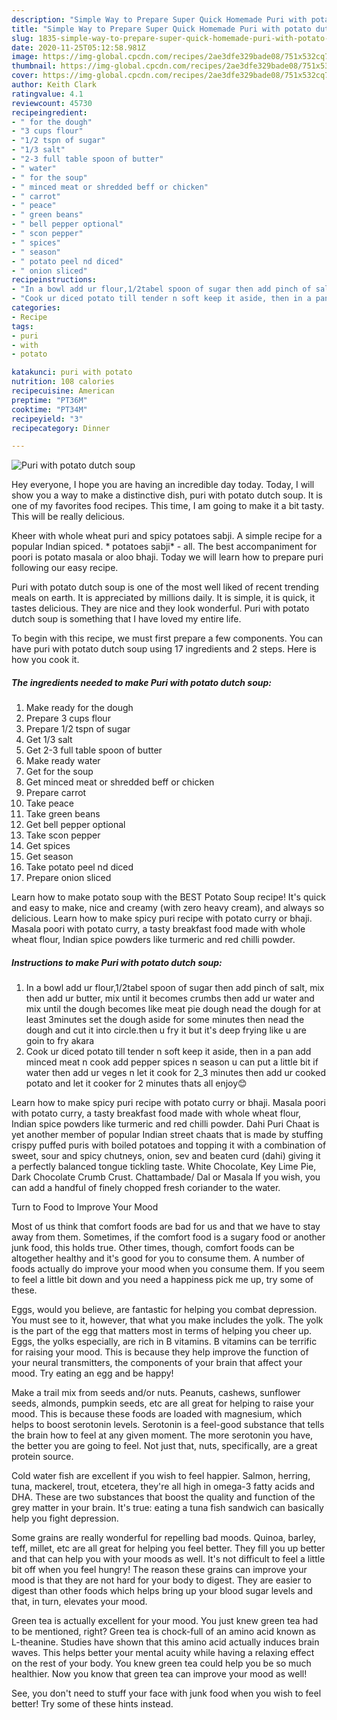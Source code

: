 ```yaml
---
description: "Simple Way to Prepare Super Quick Homemade Puri with potato dutch soup"
title: "Simple Way to Prepare Super Quick Homemade Puri with potato dutch soup"
slug: 1835-simple-way-to-prepare-super-quick-homemade-puri-with-potato-dutch-soup
date: 2020-11-25T05:12:58.981Z
image: https://img-global.cpcdn.com/recipes/2ae3dfe329bade08/751x532cq70/puri-with-potato-dutch-soup-recipe-main-photo.jpg
thumbnail: https://img-global.cpcdn.com/recipes/2ae3dfe329bade08/751x532cq70/puri-with-potato-dutch-soup-recipe-main-photo.jpg
cover: https://img-global.cpcdn.com/recipes/2ae3dfe329bade08/751x532cq70/puri-with-potato-dutch-soup-recipe-main-photo.jpg
author: Keith Clark
ratingvalue: 4.1
reviewcount: 45730
recipeingredient:
- " for the dough"
- "3 cups flour"
- "1/2 tspn of sugar"
- "1/3 salt"
- "2-3 full table spoon of butter"
- " water"
- " for the soup"
- " minced meat or shredded beff or chicken"
- " carrot"
- " peace"
- " green beans"
- " bell pepper optional"
- " scon pepper"
- " spices"
- " season"
- " potato peel nd diced"
- " onion sliced"
recipeinstructions:
- "In a bowl add ur flour,1/2tabel spoon of sugar then add pinch of salt, mix then add ur butter, mix until it becomes crumbs then add ur water and mix until the dough becomes like meat pie dough nead the dough for at least 3minutes set the dough aside for some minutes then nead the dough and cut it into circle.then u fry it but it&#39;s deep frying like u are goin to fry akara"
- "Cook ur diced potato till tender n soft keep it aside, then in a pan add minced meat n cook add pepper spices n season u can put a little bit if water then add ur veges n let it cook for 2_3 minutes then add ur cooked potato and let it cooker for 2 minutes thats all enjoy😊"
categories:
- Recipe
tags:
- puri
- with
- potato

katakunci: puri with potato 
nutrition: 108 calories
recipecuisine: American
preptime: "PT36M"
cooktime: "PT34M"
recipeyield: "3"
recipecategory: Dinner

---
```



![Puri with potato dutch soup](https://img-global.cpcdn.com/recipes/2ae3dfe329bade08/751x532cq70/puri-with-potato-dutch-soup-recipe-main-photo.jpg)

Hey everyone, I hope you are having an incredible day today. Today, I will show you a way to make a distinctive dish, puri with potato dutch soup. It is one of my favorites food recipes. This time, I am going to make it a bit tasty. This will be really delicious.

Kheer with whole wheat puri and spicy potatoes sabji. A simple recipe for a popular Indian spiced. * potatoes sabji* - all. The best accompaniment for poori is potato masala or aloo bhaji. Today we will learn how to prepare puri following our easy recipe.

Puri with potato dutch soup is one of the most well liked of recent trending meals on earth. It is appreciated by millions daily. It is simple, it is quick, it tastes delicious. They are nice and they look wonderful. Puri with potato dutch soup is something that I have loved my entire life.


To begin with this recipe, we must first prepare a few components. You can have puri with potato dutch soup using 17 ingredients and 2 steps. Here is how you cook it.

<!--inarticleads1-->

##### The ingredients needed to make Puri with potato dutch soup:

1. Make ready  for the dough
1. Prepare 3 cups flour
1. Prepare 1/2 tspn of sugar
1. Get 1/3 salt
1. Get 2-3 full table spoon of butter
1. Make ready  water
1. Get  for the soup
1. Get  minced meat or shredded beff or chicken
1. Prepare  carrot
1. Take  peace
1. Take  green beans
1. Get  bell pepper optional
1. Take  scon pepper
1. Get  spices
1. Get  season
1. Take  potato peel nd diced
1. Prepare  onion sliced


Learn how to make potato soup with the BEST Potato Soup recipe! It&#39;s quick and easy to make, nice and creamy (with zero heavy cream), and always so delicious. Learn how to make spicy puri recipe with potato curry or bhaji. Masala poori with potato curry, a tasty breakfast food made with whole wheat flour, Indian spice powders like turmeric and red chilli powder. 

<!--inarticleads2-->

##### Instructions to make Puri with potato dutch soup:

1. In a bowl add ur flour,1/2tabel spoon of sugar then add pinch of salt, mix then add ur butter, mix until it becomes crumbs then add ur water and mix until the dough becomes like meat pie dough nead the dough for at least 3minutes set the dough aside for some minutes then nead the dough and cut it into circle.then u fry it but it&#39;s deep frying like u are goin to fry akara
1. Cook ur diced potato till tender n soft keep it aside, then in a pan add minced meat n cook add pepper spices n season u can put a little bit if water then add ur veges n let it cook for 2_3 minutes then add ur cooked potato and let it cooker for 2 minutes thats all enjoy😊


Learn how to make spicy puri recipe with potato curry or bhaji. Masala poori with potato curry, a tasty breakfast food made with whole wheat flour, Indian spice powders like turmeric and red chilli powder. Dahi Puri Chaat is yet another member of popular Indian street chaats that is made by stuffing crispy puffed puris with boiled potatoes and topping it with a combination of sweet, sour and spicy chutneys, onion, sev and beaten curd (dahi) giving it a perfectly balanced tongue tickling taste. White Chocolate, Key Lime Pie, Dark Chocolate Crumb Crust. Chattambade/ Dal or Masala If you wish, you can add a handful of finely chopped fresh coriander to the water. 

Turn to Food to Improve Your Mood


Most of us think that comfort foods are bad for us and that we have to stay away from them. Sometimes, if the comfort food is a sugary food or another junk food, this holds true. Other times, though, comfort foods can be altogether healthy and it's good for you to consume them. A number of foods actually do improve your mood when you consume them. If you seem to feel a little bit down and you need a happiness pick me up, try some of these.

Eggs, would you believe, are fantastic for helping you combat depression. You must see to it, however, that what you make includes the yolk. The yolk is the part of the egg that matters most in terms of helping you cheer up. Eggs, the yolks especially, are rich in B vitamins. B vitamins can be terrific for raising your mood. This is because they help improve the function of your neural transmitters, the components of your brain that affect your mood. Try eating an egg and be happy!

Make a trail mix from seeds and/or nuts. Peanuts, cashews, sunflower seeds, almonds, pumpkin seeds, etc are all great for helping to raise your mood. This is because these foods are loaded with magnesium, which helps to boost serotonin levels. Serotonin is a feel-good substance that tells the brain how to feel at any given moment. The more serotonin you have, the better you are going to feel. Not just that, nuts, specifically, are a great protein source.

Cold water fish are excellent if you wish to feel happier. Salmon, herring, tuna, mackerel, trout, etcetera, they're all high in omega-3 fatty acids and DHA. These are two substances that boost the quality and function of the grey matter in your brain. It's true: eating a tuna fish sandwich can basically help you fight depression. 

Some grains are really wonderful for repelling bad moods. Quinoa, barley, teff, millet, etc are all great for helping you feel better. They fill you up better and that can help you with your moods as well. It's not difficult to feel a little bit off when you feel hungry! The reason these grains can improve your mood is that they are not hard for your body to digest. They are easier to digest than other foods which helps bring up your blood sugar levels and that, in turn, elevates your mood.

Green tea is actually excellent for your mood. You just knew green tea had to be mentioned, right? Green tea is chock-full of an amino acid known as L-theanine. Studies have shown that this amino acid actually induces brain waves. This helps better your mental acuity while having a relaxing effect on the rest of your body. You knew green tea could help you be so much healthier. Now you know that green tea can improve your mood as well!

See, you don't need to stuff your face with junk food when you wish to feel better! Try  some  of  these  hints  instead.

